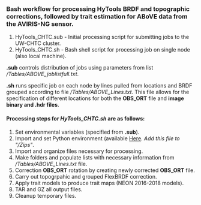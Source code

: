### Bash workflow for processing HyTools BRDF and topographic corrections, followed by trait estimation for ABoVE data from the AVIRIS-NG sensor.

1. HyTools_CHTC.sub - Initial processing script for submitting jobs to the UW-CHTC cluster.
2. HyTools_CHTC.sh - Bash shell script for processing job on single node (also local machine).

**.sub** controls distribution of jobs using parameters from list */Tables/ABOVE_joblistfull.txt*.

**.sh** runs specific job on each node by lines pulled from locations and BRDF grouped according to file */Tables/ABOVE_Lines.txt*.  This file allows for the specification of different locations for both the **OBS_ORT** file and **image binary and .hdr files**.

#### Processing steps for *HyTools_CHTC.sh* are as follows:

1. Set environmental variables (specified from **.sub**).
2. Import and set Python environment (available [Here](https://drive.google.com/file/d/1SA5sEl1XUSjpTKohVrjByJXYkqd5eNKi/view?usp=sharing). *Add this file to "/Zips"*.
3. Import and organize files necessary for processing.
4. Make folders and populate lists with necessary information from */Tables/ABOVE_Lines.txt* file.
5. Correction **OBS_ORT** rotation by creating newly corrected **OBS_ORT** file.
6. Carry out topogrpahic and grouped FlexBRDF correction.
7. Apply trait models to produce trait maps (NEON 2016-2018 models).
8. TAR and GZ all output files.
9. Cleanup temporary files.

